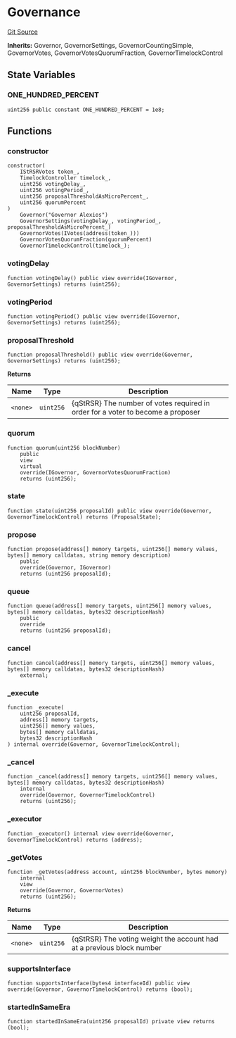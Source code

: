 # Governance
[Git Source](https://github.com/larrythecucumber321/protocol/blob/0e60393685a4ae7994ac986273cdfa4cf9c069ed/contracts/plugins/governance/Governance.sol)

**Inherits:**
Governor, GovernorSettings, GovernorCountingSimple, GovernorVotes, GovernorVotesQuorumFraction, GovernorTimelockControl


## State Variables
### ONE_HUNDRED_PERCENT

```solidity
uint256 public constant ONE_HUNDRED_PERCENT = 1e8;
```


## Functions
### constructor


```solidity
constructor(
    IStRSRVotes token_,
    TimelockController timelock_,
    uint256 votingDelay_,
    uint256 votingPeriod_,
    uint256 proposalThresholdAsMicroPercent_,
    uint256 quorumPercent
)
    Governor("Governor Alexios")
    GovernorSettings(votingDelay_, votingPeriod_, proposalThresholdAsMicroPercent_)
    GovernorVotes(IVotes(address(token_)))
    GovernorVotesQuorumFraction(quorumPercent)
    GovernorTimelockControl(timelock_);
```

### votingDelay


```solidity
function votingDelay() public view override(IGovernor, GovernorSettings) returns (uint256);
```

### votingPeriod


```solidity
function votingPeriod() public view override(IGovernor, GovernorSettings) returns (uint256);
```

### proposalThreshold


```solidity
function proposalThreshold() public view override(Governor, GovernorSettings) returns (uint256);
```
**Returns**

|Name|Type|Description|
|----|----|-----------|
|`<none>`|`uint256`|{qStRSR} The number of votes required in order for a voter to become a proposer|


### quorum


```solidity
function quorum(uint256 blockNumber)
    public
    view
    virtual
    override(IGovernor, GovernorVotesQuorumFraction)
    returns (uint256);
```

### state


```solidity
function state(uint256 proposalId) public view override(Governor, GovernorTimelockControl) returns (ProposalState);
```

### propose


```solidity
function propose(address[] memory targets, uint256[] memory values, bytes[] memory calldatas, string memory description)
    public
    override(Governor, IGovernor)
    returns (uint256 proposalId);
```

### queue


```solidity
function queue(address[] memory targets, uint256[] memory values, bytes[] memory calldatas, bytes32 descriptionHash)
    public
    override
    returns (uint256 proposalId);
```

### cancel


```solidity
function cancel(address[] memory targets, uint256[] memory values, bytes[] memory calldatas, bytes32 descriptionHash)
    external;
```

### _execute


```solidity
function _execute(
    uint256 proposalId,
    address[] memory targets,
    uint256[] memory values,
    bytes[] memory calldatas,
    bytes32 descriptionHash
) internal override(Governor, GovernorTimelockControl);
```

### _cancel


```solidity
function _cancel(address[] memory targets, uint256[] memory values, bytes[] memory calldatas, bytes32 descriptionHash)
    internal
    override(Governor, GovernorTimelockControl)
    returns (uint256);
```

### _executor


```solidity
function _executor() internal view override(Governor, GovernorTimelockControl) returns (address);
```

### _getVotes


```solidity
function _getVotes(address account, uint256 blockNumber, bytes memory)
    internal
    view
    override(Governor, GovernorVotes)
    returns (uint256);
```
**Returns**

|Name|Type|Description|
|----|----|-----------|
|`<none>`|`uint256`|{qStRSR} The voting weight the account had at a previous block number|


### supportsInterface


```solidity
function supportsInterface(bytes4 interfaceId) public view override(Governor, GovernorTimelockControl) returns (bool);
```

### startedInSameEra


```solidity
function startedInSameEra(uint256 proposalId) private view returns (bool);
```

